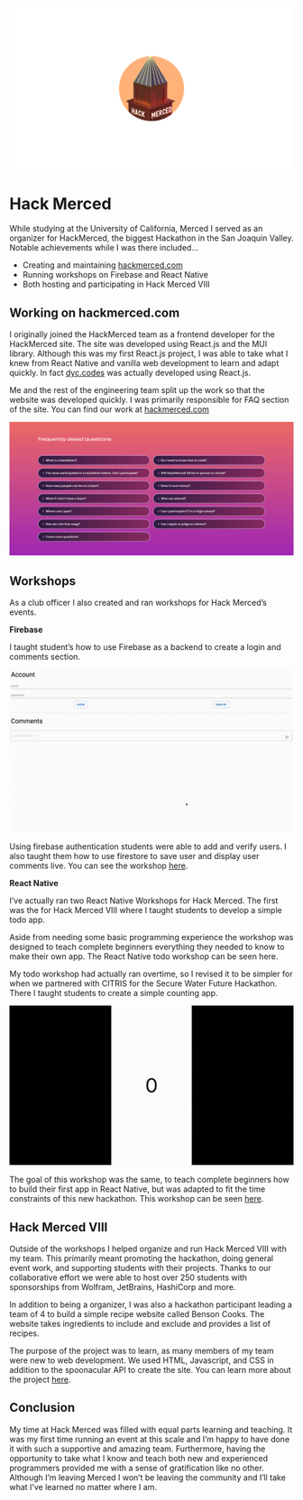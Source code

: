 ![Hack Merced Logo](/images/hack-merced-logo.svg)
# Hack Merced

While studying at the University of California, Merced I served as an organizer for HackMerced, the biggest Hackathon in the San Joaquin Valley. Notable achievements while I was there included…

- Creating and maintaining [hackmerced.com](https://hackmerced.com/)
- Running workshops on Firebase and React Native
- Both hosting and participating in Hack Merced VIII

## Working on hackmerced.com

I originally joined the HackMerced team as a frontend developer for the HackMerced site. The site was developed using React.js and the MUI library. Although this was my first React.js project, I was able to take what I knew from React Native and vanilla web development to learn and adapt quickly. In fact [dyc.codes](http://dyc.codes) was actually developed using React.js.

Me and the rest of the engineering team split up the work so that the website was developed quickly. I was primarily responsible for FAQ section of the site. You can find our work at [hackmerced.com](https://hackmerced.com/)

![hack-merced-faq](/images/hack-merced-faq.png)

## Workshops

As a club officer I also created and ran workshops for Hack Merced’s events.

**Firebase**

I taught student’s how to use Firebase as a backend to create a login and comments section.

![firebase-workshop-gif](/images/firebase-workshop.gif)

Using firebase authentication students were able to add and verify users. I also taught them how to use firestore to save user and display user comments live. You can see the workshop [here](https://complete-serpent-bd9.notion.site/Firebase-Auth-Firestore-503c37fa10244e74926626767a2bd3de).

**React Native**

I’ve actually ran two React Native Workshops for Hack Merced. The first was the for Hack Merced VIII where I taught students to develop a simple todo app.

Aside from needing some basic programming experience the workshop was designed to teach complete beginners everything they needed to know to make their own app. The React Native todo workshop can be seen here.

My todo workshop had actually ran overtime, so I revised it to be simpler for when we partnered with CITRIS for the Secure Water Future Hackathon. There I taught students to create a simple counting app.

![counter-app](/images/counter-react-native.gif)

The goal of this workshop was the same, to teach complete beginners how to build their first app in React Native, but was adapted to fit the time constraints of this new hackathon. This workshop can be seen [here](https://complete-serpent-bd9.notion.site/React-Native-Tally-Counter-App-22e4735be60b433eaa3da8dc91bb7e69).

## Hack Merced VIII

Outside of the workshops I helped organize and run Hack Merced VIII with my team. This primarily meant promoting the hackathon, doing general event work, and supporting students with their projects. Thanks to our collaborative effort we were able to host over 250 students with sponsorships from Wolfram, JetBrains, HashiCorp and more.

In addition to being a organizer, I was also a hackathon participant leading a team of 4 to build a simple recipe website called Benson Cooks. The website takes ingredients to include and exclude and provides a list of recipes.

The purpose of the project was to learn, as many members of my team were new to web development. We used HTML, Javascript, and CSS in addition to the spoonacular API to create the site. You can learn more about the project [here](https://devpost.com/software/benson-cooks).

## Conclusion

My time at Hack Merced was filled with equal parts learning and teaching. It was my first time running an event at this scale and I’m happy to have done it with such a supportive and amazing team. Furthermore, having the opportunity to take what I know and teach both new and experienced programmers provided me with a sense of gratification like no other. Although I’m leaving Merced I won’t be leaving the community and I’ll take what I’ve learned no matter where I am.
